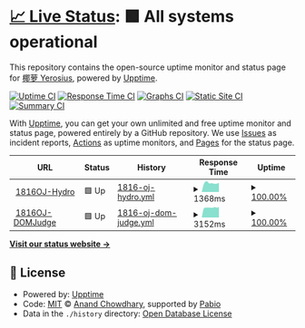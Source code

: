 # [📈 Live Status](https://yerosius.github.io/upptime): <!--live status--> **🟩 All systems operational**

This repository contains the open-source uptime monitor and status page for [椰萝 Yerosius](https://yerosius.github.io/upptime), powered by [Upptime](https://github.com/upptime/upptime).

[![Uptime CI](https://github.com/yerosius/upptime/workflows/Uptime%20CI/badge.svg)](https://github.com/yerosius/upptime/actions?query=workflow%3A%22Uptime+CI%22)
[![Response Time CI](https://github.com/yerosius/upptime/workflows/Response%20Time%20CI/badge.svg)](https://github.com/yerosius/upptime/actions?query=workflow%3A%22Response+Time+CI%22)
[![Graphs CI](https://github.com/yerosius/upptime/workflows/Graphs%20CI/badge.svg)](https://github.com/yerosius/upptime/actions?query=workflow%3A%22Graphs+CI%22)
[![Static Site CI](https://github.com/yerosius/upptime/workflows/Static%20Site%20CI/badge.svg)](https://github.com/yerosius/upptime/actions?query=workflow%3A%22Static+Site+CI%22)
[![Summary CI](https://github.com/yerosius/upptime/workflows/Summary%20CI/badge.svg)](https://github.com/yerosius/upptime/actions?query=workflow%3A%22Summary+CI%22)

With [Upptime](https://upptime.js.org), you can get your own unlimited and free uptime monitor and status page, powered entirely by a GitHub repository. We use [Issues](https://github.com/yerosius/upptime/issues) as incident reports, [Actions](https://github.com/yerosius/upptime/actions) as uptime monitors, and [Pages](https://yerosius.github.io/upptime) for the status page.

<!--start: status pages-->
<!-- This summary is generated by Upptime (https://github.com/upptime/upptime) -->
<!-- Do not edit this manually, your changes will be overwritten -->
<!-- prettier-ignore -->
| URL | Status | History | Response Time | Uptime |
| --- | ------ | ------- | ------------- | ------ |
| <img alt="" src="https://icons.duckduckgo.com/ip3/acm816.cn.ico" height="13"> [1816OJ-Hydro](https://acm816.cn) | 🟩 Up | [1816-oj-hydro.yml](https://github.com/Yerosius/upptime/commits/HEAD/history/1816-oj-hydro.yml) | <details><summary><img alt="Response time graph" src="./graphs/1816-oj-hydro/response-time-week.png" height="20"> 1368ms</summary><br><a href="https://yerosius.github.io/upptime/history/1816-oj-hydro"><img alt="Response time 1368" src="https://img.shields.io/endpoint?url=https%3A%2F%2Fraw.githubusercontent.com%2FYerosius%2Fupptime%2FHEAD%2Fapi%2F1816-oj-hydro%2Fresponse-time.json"></a><br><a href="https://yerosius.github.io/upptime/history/1816-oj-hydro"><img alt="24-hour response time 1368" src="https://img.shields.io/endpoint?url=https%3A%2F%2Fraw.githubusercontent.com%2FYerosius%2Fupptime%2FHEAD%2Fapi%2F1816-oj-hydro%2Fresponse-time-day.json"></a><br><a href="https://yerosius.github.io/upptime/history/1816-oj-hydro"><img alt="7-day response time 1368" src="https://img.shields.io/endpoint?url=https%3A%2F%2Fraw.githubusercontent.com%2FYerosius%2Fupptime%2FHEAD%2Fapi%2F1816-oj-hydro%2Fresponse-time-week.json"></a><br><a href="https://yerosius.github.io/upptime/history/1816-oj-hydro"><img alt="30-day response time 1368" src="https://img.shields.io/endpoint?url=https%3A%2F%2Fraw.githubusercontent.com%2FYerosius%2Fupptime%2FHEAD%2Fapi%2F1816-oj-hydro%2Fresponse-time-month.json"></a><br><a href="https://yerosius.github.io/upptime/history/1816-oj-hydro"><img alt="1-year response time 1368" src="https://img.shields.io/endpoint?url=https%3A%2F%2Fraw.githubusercontent.com%2FYerosius%2Fupptime%2FHEAD%2Fapi%2F1816-oj-hydro%2Fresponse-time-year.json"></a></details> | <details><summary><a href="https://yerosius.github.io/upptime/history/1816-oj-hydro">100.00%</a></summary><a href="https://yerosius.github.io/upptime/history/1816-oj-hydro"><img alt="All-time uptime 100.00%" src="https://img.shields.io/endpoint?url=https%3A%2F%2Fraw.githubusercontent.com%2FYerosius%2Fupptime%2FHEAD%2Fapi%2F1816-oj-hydro%2Fuptime.json"></a><br><a href="https://yerosius.github.io/upptime/history/1816-oj-hydro"><img alt="24-hour uptime 100.00%" src="https://img.shields.io/endpoint?url=https%3A%2F%2Fraw.githubusercontent.com%2FYerosius%2Fupptime%2FHEAD%2Fapi%2F1816-oj-hydro%2Fuptime-day.json"></a><br><a href="https://yerosius.github.io/upptime/history/1816-oj-hydro"><img alt="7-day uptime 100.00%" src="https://img.shields.io/endpoint?url=https%3A%2F%2Fraw.githubusercontent.com%2FYerosius%2Fupptime%2FHEAD%2Fapi%2F1816-oj-hydro%2Fuptime-week.json"></a><br><a href="https://yerosius.github.io/upptime/history/1816-oj-hydro"><img alt="30-day uptime 100.00%" src="https://img.shields.io/endpoint?url=https%3A%2F%2Fraw.githubusercontent.com%2FYerosius%2Fupptime%2FHEAD%2Fapi%2F1816-oj-hydro%2Fuptime-month.json"></a><br><a href="https://yerosius.github.io/upptime/history/1816-oj-hydro"><img alt="1-year uptime 100.00%" src="https://img.shields.io/endpoint?url=https%3A%2F%2Fraw.githubusercontent.com%2FYerosius%2Fupptime%2FHEAD%2Fapi%2F1816-oj-hydro%2Fuptime-year.json"></a></details>
| <img alt="" src="https://icons.duckduckgo.com/ip3/acm816.cn.ico" height="13"> [1816OJ-DOMJudge](https://acm816.cn:444) | 🟩 Up | [1816-oj-dom-judge.yml](https://github.com/Yerosius/upptime/commits/HEAD/history/1816-oj-dom-judge.yml) | <details><summary><img alt="Response time graph" src="./graphs/1816-oj-dom-judge/response-time-week.png" height="20"> 3152ms</summary><br><a href="https://yerosius.github.io/upptime/history/1816-oj-dom-judge"><img alt="Response time 3152" src="https://img.shields.io/endpoint?url=https%3A%2F%2Fraw.githubusercontent.com%2FYerosius%2Fupptime%2FHEAD%2Fapi%2F1816-oj-dom-judge%2Fresponse-time.json"></a><br><a href="https://yerosius.github.io/upptime/history/1816-oj-dom-judge"><img alt="24-hour response time 3152" src="https://img.shields.io/endpoint?url=https%3A%2F%2Fraw.githubusercontent.com%2FYerosius%2Fupptime%2FHEAD%2Fapi%2F1816-oj-dom-judge%2Fresponse-time-day.json"></a><br><a href="https://yerosius.github.io/upptime/history/1816-oj-dom-judge"><img alt="7-day response time 3152" src="https://img.shields.io/endpoint?url=https%3A%2F%2Fraw.githubusercontent.com%2FYerosius%2Fupptime%2FHEAD%2Fapi%2F1816-oj-dom-judge%2Fresponse-time-week.json"></a><br><a href="https://yerosius.github.io/upptime/history/1816-oj-dom-judge"><img alt="30-day response time 3152" src="https://img.shields.io/endpoint?url=https%3A%2F%2Fraw.githubusercontent.com%2FYerosius%2Fupptime%2FHEAD%2Fapi%2F1816-oj-dom-judge%2Fresponse-time-month.json"></a><br><a href="https://yerosius.github.io/upptime/history/1816-oj-dom-judge"><img alt="1-year response time 3152" src="https://img.shields.io/endpoint?url=https%3A%2F%2Fraw.githubusercontent.com%2FYerosius%2Fupptime%2FHEAD%2Fapi%2F1816-oj-dom-judge%2Fresponse-time-year.json"></a></details> | <details><summary><a href="https://yerosius.github.io/upptime/history/1816-oj-dom-judge">100.00%</a></summary><a href="https://yerosius.github.io/upptime/history/1816-oj-dom-judge"><img alt="All-time uptime 100.00%" src="https://img.shields.io/endpoint?url=https%3A%2F%2Fraw.githubusercontent.com%2FYerosius%2Fupptime%2FHEAD%2Fapi%2F1816-oj-dom-judge%2Fuptime.json"></a><br><a href="https://yerosius.github.io/upptime/history/1816-oj-dom-judge"><img alt="24-hour uptime 100.00%" src="https://img.shields.io/endpoint?url=https%3A%2F%2Fraw.githubusercontent.com%2FYerosius%2Fupptime%2FHEAD%2Fapi%2F1816-oj-dom-judge%2Fuptime-day.json"></a><br><a href="https://yerosius.github.io/upptime/history/1816-oj-dom-judge"><img alt="7-day uptime 100.00%" src="https://img.shields.io/endpoint?url=https%3A%2F%2Fraw.githubusercontent.com%2FYerosius%2Fupptime%2FHEAD%2Fapi%2F1816-oj-dom-judge%2Fuptime-week.json"></a><br><a href="https://yerosius.github.io/upptime/history/1816-oj-dom-judge"><img alt="30-day uptime 100.00%" src="https://img.shields.io/endpoint?url=https%3A%2F%2Fraw.githubusercontent.com%2FYerosius%2Fupptime%2FHEAD%2Fapi%2F1816-oj-dom-judge%2Fuptime-month.json"></a><br><a href="https://yerosius.github.io/upptime/history/1816-oj-dom-judge"><img alt="1-year uptime 100.00%" src="https://img.shields.io/endpoint?url=https%3A%2F%2Fraw.githubusercontent.com%2FYerosius%2Fupptime%2FHEAD%2Fapi%2F1816-oj-dom-judge%2Fuptime-year.json"></a></details>

<!--end: status pages-->

[**Visit our status website →**](https://yerosius.github.io/upptime)

## 📄 License

- Powered by: [Upptime](https://github.com/upptime/upptime)
- Code: [MIT](./LICENSE) © [Anand Chowdhary](https://anandchowdhary.com), supported by [Pabio](https://pabio.com)
- Data in the `./history` directory: [Open Database License](https://opendatacommons.org/licenses/odbl/1-0/)

